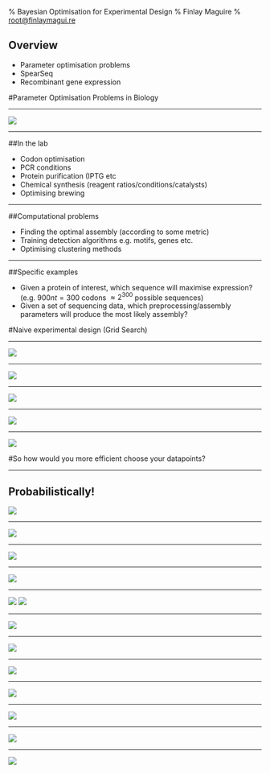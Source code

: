 % Bayesian Optimisation for Experimental Design
% Finlay Maguire 
% root@finlaymagui.re

## Overview

- Parameter optimisation problems
- SpearSeq
- Recombinant gene expression

#Parameter Optimisation Problems in Biology

----

![](../assets/presentation/bayesopt/experiment_bbox.png)

----

##In the lab

- Codon optimisation
- PCR conditions
- Protein purification (IPTG etc
- Chemical synthesis (reagent ratios/conditions/catalysts)
- Optimising brewing

----

##Computational problems

- Finding the optimal assembly (according to some metric)
- Training detection algorithms e.g. motifs, genes etc.
- Optimising clustering methods 

----

##Specific examples

- Given a protein of interest, which sequence will maximise expression? (e.g. $900nt = 300$ codons $\approx 2^{300}$ possible sequences)
- Given a set of sequencing data, which preprocessing/assembly parameters will produce the most likely assembly? 


#Naive experimental design (Grid Search)

----


![](../assets/presentation/bayesopt/target_function.png)

----

![](../assets/presentation/bayesopt/naive_experiment0.png)

----

![](../assets/presentation/bayesopt/naive_experiment1.png)

----

![](../assets/presentation/bayesopt/naive_experiment2.png)

----

![](../assets/presentation/bayesopt/naive_experiment3.png)


#So how would you more efficient choose your datapoints?

---- 

## Probabilistically!

![](../assets/presentation/bayesopt/GP_draws.png)

----

![](../assets/presentation/bayesopt/initial_random.png)

----

![](../assets/presentation/bayesopt/acquisiton_function.png)

----

![](../assets/presentation/bayesopt/acquistion_function2.png)

----

![](../assets/presentation/bayesopt/initial_random.png)
![](../assets/presentation/bayesopt/acquistion_function.png)

----
![](../assets/presentation/bayesopt/opt1.png)

----

![](../assets/presentation/bayesopt/opt2.png)

----
![](../assets/presentation/bayesopt/opt3.png)

----
![](../assets/presentation/bayesopt/opt4.png)

----
![](../assets/presentation/bayesopt/opt5.png)

----

![](../assets/presentation/bayesopt/opt6.png)

----

![](../assets/presentation/bayesopt/opt7.png)


